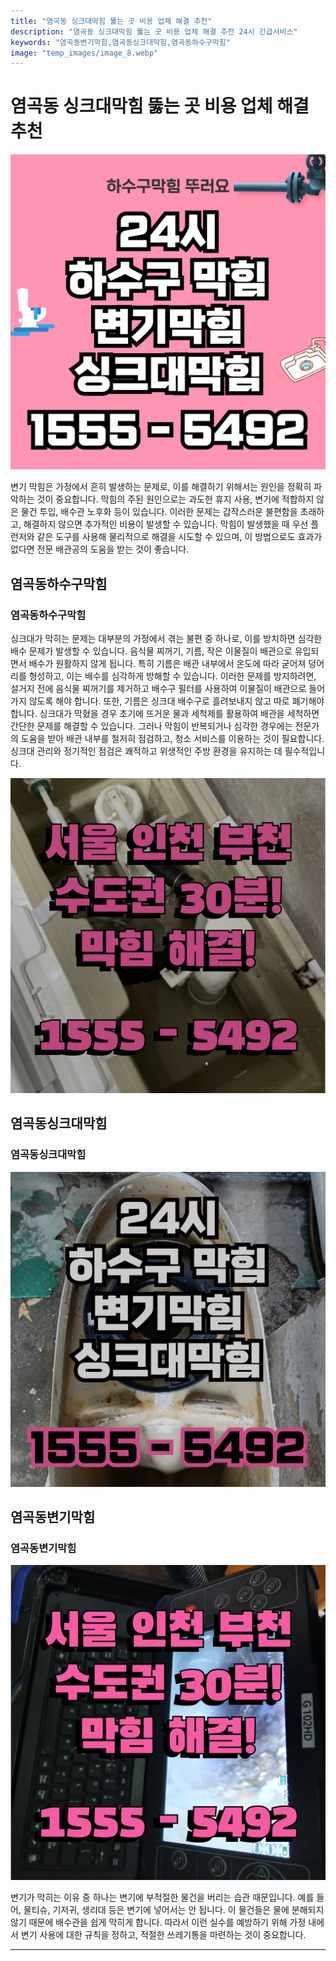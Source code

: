 ```yaml
---
title: "염곡동 싱크대막힘 뚫는 곳 비용 업체 해결 추천"
description: "염곡동 싱크대막힘 뚫는 곳 비용 업체 해결 추천 24시 긴급서비스"
keywords: "염곡동변기막힘,염곡동싱크대막힘,염곡동하수구막힘"
image: "temp_images/image_8.webp"
---
```


# 염곡동 싱크대막힘 뚫는 곳 비용 업체 해결 추천

![염곡동하수구막힘](temp_images/image_0.webp) 

변기 막힘은 가정에서 흔히 발생하는 문제로, 이를 해결하기 위해서는 원인을 정확히 파악하는 것이 중요합니다. 막힘의 주된 원인으로는 과도한 휴지 사용, 변기에 적합하지 않은 물건 투입, 배수관 노후화 등이 있습니다. 이러한 문제는 갑작스러운 불편함을 초래하고, 해결하지 않으면 추가적인 비용이 발생할 수 있습니다. 막힘이 발생했을 때 우선 플런저와 같은 도구를 사용해 물리적으로 해결을 시도할 수 있으며, 이 방법으로도 효과가 없다면 전문 배관공의 도움을 받는 것이 좋습니다.



## 염곡동하수구막힘

### 염곡동하수구막힘

싱크대가 막히는 문제는 대부분의 가정에서 겪는 불편 중 하나로, 이를 방치하면 심각한 배수 문제가 발생할 수 있습니다. 음식물 찌꺼기, 기름, 작은 이물질이 배관으로 유입되면서 배수가 원활하지 않게 됩니다. 특히 기름은 배관 내부에서 온도에 따라 굳어져 덩어리를 형성하고, 이는 배수를 심각하게 방해할 수 있습니다. 이러한 문제를 방지하려면, 설거지 전에 음식물 찌꺼기를 제거하고 배수구 필터를 사용하여 이물질이 배관으로 들어가지 않도록 해야 합니다. 또한, 기름은 싱크대 배수구로 흘려보내지 않고 따로 폐기해야 합니다. 싱크대가 막혔을 경우 초기에 뜨거운 물과 세척제를 활용하여 배관을 세척하면 간단한 문제를 해결할 수 있습니다. 그러나 막힘이 반복되거나 심각한 경우에는 전문가의 도움을 받아 배관 내부를 철저히 점검하고, 청소 서비스를 이용하는 것이 필요합니다. 싱크대 관리와 정기적인 점검은 쾌적하고 위생적인 주방 환경을 유지하는 데 필수적입니다.

![염곡동하수구막힘](temp_images/image_4.webp) 



## 염곡동싱크대막힘

### 염곡동싱크대막힘

![염곡동싱크대막힘](temp_images/image_7.webp) 



## 염곡동변기막힘

### 염곡동변기막힘

![염곡동변기막힘](temp_images/image_6.webp) 

  변기가 막히는 이유 중 하나는 변기에 부적절한 물건을 버리는 습관 때문입니다. 예를 들어, 물티슈, 기저귀, 생리대 등은 변기에 넣어서는 안 됩니다. 이 물건들은 물에 분해되지 않기 때문에 배수관을 쉽게 막히게 합니다. 따라서 이런 실수를 예방하기 위해 가정 내에서 변기 사용에 대한 규칙을 정하고, 적절한 쓰레기통을 마련하는 것이 중요합니다.

---

